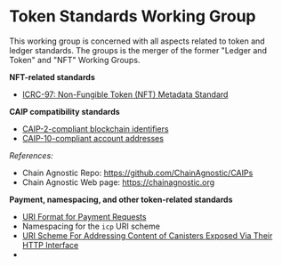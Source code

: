 # Token Standards Working Group
This working group is concerned with all aspects related to token and ledger standards. The groups is the merger of the former "Ledger and Token" and "NFT" Working Groups.


**NFT-related standards**
* [ICRC-97: Non-Fungible Token (NFT) Metadata Standard](https://github.com/dfinity/ICRC/pull/98)

**CAIP compatibility standards**
* [CAIP-2-compliant blockchain identifiers](https://github.com/icvc/icp-namespace/pull/1)
* [CAIP-10-compliant account addresses](https://github.com/icvc/icp-namespace/pull/1)

*References:*
* Chain Agnostic Repo: https://github.com/ChainAgnostic/CAIPs
* Chain Agnostic Web page: https://chainagnostic.org

**Payment, namespacing, and other token-related standards**
* [URI Format for Payment Requests](https://github.com/dfinity/ICRC/pull/101/files)
* Namespacing for the `icp` URI scheme
* [URI Scheme For Addressing Content of Canisters Exposed Via Their HTTP Interface](https://github.com/dfinity/ICRC/pull/96/files)
* 
